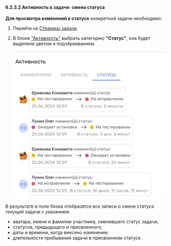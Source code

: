 #### 6.2.3.2 Активность в задаче: смена статуса

**Для просмотра изменений в статусе** конкретной задачи необходимо:  

1. Перейти на [Страницу задачи](../6.2_task_page.md)

2. В блоке ["Активность"](6.2.3_task_activity.md) выбрать категорию **"Статус"**, она будет выделена цветом и подчёркиванием.

   ![6.2.3.2](/imgs/6.2.3.2.jpg)

В результате в поле блока отобразятся все записи о смене статуса текущей задачи с указанием:

- аватара, имени и фамилии участника, сменившего статус задачи;
- статусов, предыдущего и присвоенного;
- даты и времени, когда внесено изменение;
- длительности прибывания задачи в присвоенном статусе.
